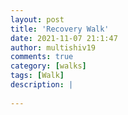 ```yaml
---
layout: post
title: 'Recovery Walk'
date: 2021-11-07 21:1:47
author: multishiv19
comments: true
category: [walks]
tags: [Walk]
description: |
    
---
```





<div width='100%' class='strava-embed-placeholder' data-embed-type='activity' data-embed-id='6222774856'></div>
<script src='https://strava-embeds.com/embed.js'></script>
